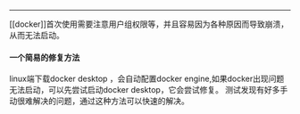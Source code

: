 ----
[[docker]]首次使用需要注意用户组权限等，并且容易因为各种原因而导致崩溃，从而无法启动。
#### 一个简易的修复方法
linux端下载docker desktop ，会自动配置docker engine,如果docker出现问题无法启动，可以先尝试启动docker desktop，它会尝试修复。
测试发现有好多手动很难解决的问题，通过这种方法可以快速的解决。